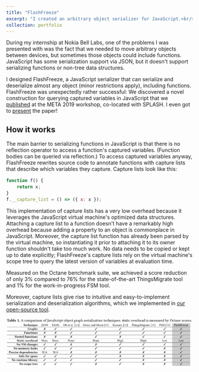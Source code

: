 ```yaml
---
title: "FlashFreeze"
excerpt: "I created an arbitrary object serializer for JavaScript.<br/>Part of my internship at Nokia Bell Labs.<br/><img style='width:500px;' src='/images/teaser-2019-flashfreeze.png'>"
collection: portfolio
---
```


During my internship at Nokia Bell Labs, one of the problems I was presented with was the fact that we needed to move arbitrary objects between devices, but sometimes those objects could include functions.
JavaScript has some serialization support via JSON, but it doesn't support serializing functions or non-tree data structures.

I designed FlashFreeze, a JavaScript serializer that can serialize and deserialize almost any object (minor restrictions apply), including functions.
FlashFreeze was unexpectedly rather successful: We discovered a novel construction for querying captured variables in JavaScript that we [published](/publication/2019-flashfreeze) at the META 2019 workshop, co-located with SPLASH.
I even got to [present](/talks/2019-flashfreeze) the paper!

## How it works

The main barrier to serializing functions in JavaScript is that there is no reflection operator to access a function's captured variables. (Function bodies can be queried via reflection.)
To access captured variables anyway, FlashFreeze rewrites source code to annotate functions with capture lists that describe which variables they capture.
Capture lists look like this:
```js
function f() {
    return x;
}
f.__capture_list = () => ({ x: x });
```

This implementation of capture lists has a very low overhead because it leverages the JavaScript virtual machine's optimized data structures.
Attaching a capture list to a function doesn't have a remarkably high overhead because adding a property to an object is commonplace in JavaScript.
Moreover, the capture list function has already been parsed by the virtual machine, so instantiating it prior to attaching it to its owner function shouldn't take too much work.
No data needs to be copied or kept up to date explicitly; FlashFreeze's capture lists rely on the virtual machine's scope tree to query the latest version of variables at evaluation time.

Measured on the Octane benchmark suite, we achieved a score reduction of only 3% compared to 76% for the state-of-the-art ThingsMigrate tool and 1% for the work-in-progress FSM tool.

Moreover, capture lists give rise to intuitive and easy-to-implement serialization and deserialization algorithms,
which we implemented in [our open-source tool](https://github.com/nokia/ts-serialize-closures).

<img src='/images/teaser-2019-flashfreeze.png'>
